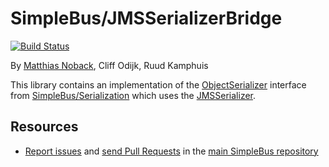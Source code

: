 # SimpleBus/JMSSerializerBridge

[![Build Status](https://travis-ci.org/SimpleBus/JMSSerializerBridge.svg?branch=master)](https://travis-ci.org/SimpleBus/JMSSerializerBridge)

By [Matthias Noback](http://php-and-symfony.matthiasnoback.nl/), Cliff Odijk, Ruud Kamphuis

This library contains an implementation of the
[ObjectSerializer](https://github.com/SimpleBus/Serialization/blob/master/src/ObjectSerializer.php) interface from
[SimpleBus/Serialization](https://github.com/SimpleBus/Serialization) which uses the
[JMSSerializer](https://github.com/schmittjoh/serializer).

Resources
---------

  * [Report issues](https://github.com/SimpleBus/SimpleBus/issues) and
    [send Pull Requests](https://github.com/SimpleBus/SimpleBus/pulls)
    in the [main SimpleBus repository](https://github.com/SimpleBus/SimpleBus)
